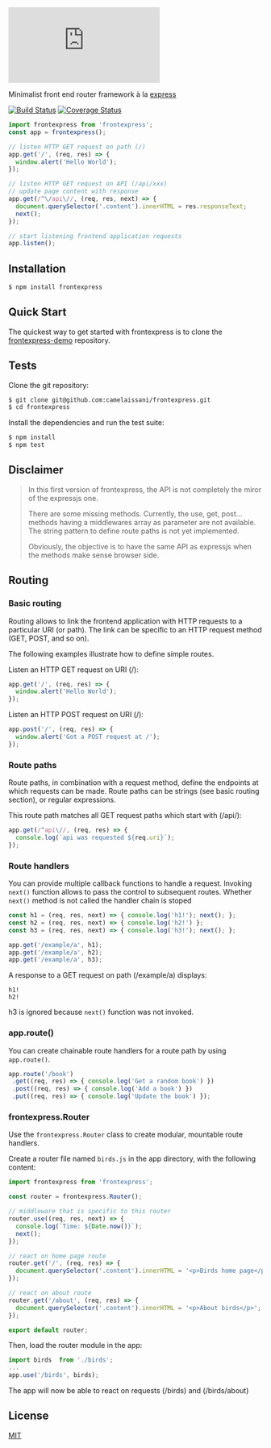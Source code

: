 ![frontexpress](http://fontmeme.com/embed.php?text=frontexpress&name=Atype%201%20Light.ttf&size=90&style_color=6F6F75)

 Minimalist front end router framework à la [express](http://expressjs.com/)

 [![Build Status](https://travis-ci.org/camelaissani/frontexpress.svg?branch=master)](https://travis-ci.org/camelaissani/frontexpress)
 [![Coverage Status](https://coveralls.io/repos/github/camelaissani/frontexpress/badge.svg?branch=master)](https://coveralls.io/github/camelaissani/frontexpress?branch=master)

```js
import frontexpress from 'frontexpress';
const app = frontexpress();

// listen HTTP GET request on path (/)
app.get('/', (req, res) => {
  window.alert('Hello World');
});

// listen HTTP GET request on API (/api/xxx)
// update page content with response
app.get(/^\/api\//, (req, res, next) => {
  document.querySelector('.content').innerHTML = res.responseText;
  next();
});

// start listening frontend application requests
app.listen();
```

## Installation

```bash
$ npm install frontexpress
```

## Quick Start

 The quickest way to get started with frontexpress is to clone the [frontexpress-demo](https://github.com/camelaissani/frontexpress-demo) repository.

## Tests

 Clone the git repository:

```bash
$ git clone git@github.com:camelaissani/frontexpress.git
$ cd frontexpress
```

 Install the dependencies and run the test suite:

```bash
$ npm install
$ npm test
```

## Disclaimer

>
> In this first version of frontexpress, the API is not completely the miror of the expressjs one.
>
> There are some missing methods. Currently, the use, get, post... methods having a middlewares array as parameter are not available.
> The string pattern to define route paths is not yet implemented.
>
> Obviously, the objective is to have the same API as expressjs when the methods make sense browser side.
>

## Routing

### Basic routing

Routing allows to link the frontend application with HTTP requests to a particular URI (or path).
The link can be specific to an HTTP request method (GET, POST, and so on).

The following examples illustrate how to define simple routes.

Listen an HTTP GET request on URI (/):

```js
app.get('/', (req, res) => {
  window.alert('Hello World');
});
```

Listen an HTTP POST request on URI (/):

```js
app.post('/', (req, res) => {
  window.alert('Got a POST request at /');
});
```

### Route paths

Route paths, in combination with a request method, define the endpoints at which requests can be made.
Route paths can be strings (see basic routing section), or regular expressions.

This route path matches all GET request paths which start with (/api/):

```js
app.get(/^api\//, (req, res) => {
  console.log(`api was requested ${req.uri}`);
});
```

### Route handlers

You can provide multiple callback functions to handle a request. Invoking ```next()``` function allows to pass the control to subsequent routes.
Whether ```next()``` method is not called the handler chain is stoped

```js
const h1 = (req, res, next) => { console.log('h1!'); next(); };
const h2 = (req, res, next) => { console.log('h2!') };
const h3 = (req, res, next) => { console.log('h3!'); next(); };

app.get('/example/a', h1);
app.get('/example/a', h2);
app.get('/example/a', h3);
```

A response to a GET request on path (/example/a) displays:

```
h1!
h2!
```

h3 is ignored because ```next()``` function was not invoked.

### app.route()

You can create chainable route handlers for a route path by using ```app.route()```.

```js
app.route('/book')
 .get((req, res) => { console.log('Get a random book') })
 .post((req, res) => { console.log('Add a book') })
 .put((req, res) => { console.log('Update the book') });
```

### frontexpress.Router

Use the ```frontexpress.Router``` class to create modular, mountable route handlers.

Create a router file named ```birds.js``` in the app directory, with the following content:

```js
import frontexpress from 'frontexpress';

const router = frontexpress.Router();

// middleware that is specific to this router
router.use((req, res, next) => {
  console.log(`Time: ${Date.now()}`);
  next();
});

// react on home page route
router.get('/', (req, res) => {
  document.querySelector('.content').innerHTML = '<p>Birds home page</p>';
});

// react on about route
router.get('/about', (req, res) => {
  document.querySelector('.content').innerHTML = '<p>About birds</p>';
});

export default router;
```

Then, load the router module in the app:

```js
import birds  from './birds';
...
app.use('/birds', birds);
```

The app will now be able to react on requests (/birds) and (/birds/about)

## License

 [MIT](LICENSE)
